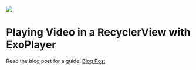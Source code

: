 <img class="card-img-top" src="https://codingwithmitch.s3.amazonaws.com/static/blog/edab666e-36cf-11e9-b183-2aabe8ede8eb/playing_video_in_recyclerview_with_exoplayer.png">
<br>
<h1>Playing Video in a RecyclerView with ExoPlayer</h1>
Read the blog post for a guide: <a href="https://codingwithmitch.com/blog/playing-video-recyclerview-exoplayer-android/" target="_blank">Blog Post</a>
